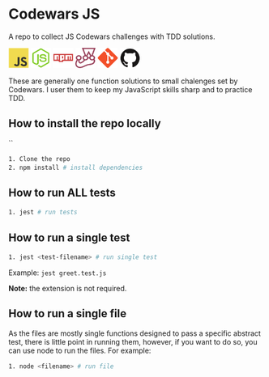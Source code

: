 # Codewars JS

A repo to collect JS Codewars challenges with TDD solutions.

<p align="left">
    <img src="https://raw.githubusercontent.com/devicons/devicon/master/icons/javascript/javascript-original.svg" alt="javascript" width="40" height="40"/>
    <img src="https://raw.githubusercontent.com/devicons/devicon/master/icons/nodejs/nodejs-original.svg" alt="nodejs" width="40" height="40"/>
    <img src="https://raw.githubusercontent.com/devicons/devicon/master/icons/npm/npm-original-wordmark.svg" alt="npm" width="40" height="40"/>
    <img src="https://raw.githubusercontent.com/devicons/devicon/master/icons/jest/jest-plain.svg" alt="jest" width="40" height="40"/>
    <img src="https://raw.githubusercontent.com/devicons/devicon/master/icons/git/git-original.svg" alt="git" width="40" height="40"/>
    <img src="https://raw.githubusercontent.com/devicons/devicon/master/icons/github/github-original.svg" alt="github" width="40" height="40"/>
 </p>

These are generally one function solutions to small chalenges set by Codewars. I user them to keep my JavaScript skills sharp and to practice TDD.

## How to install the repo locally
``
```bash
1. Clone the repo
2. npm install # install dependencies
```

## How to run ALL tests
```bash
1. jest # run tests
```

## How to run a single test
```bash
1. jest <test-filename> # run single test
```
Example: `jest greet.test.js`

**Note:** the extension is not required.

## How to run a single file

As the files are mostly single functions designed to pass a specific abstract test, there is little point in running them, however, if you want to do so, you can use node to run the files. For example:
```bash
1. node <filename> # run file
```
